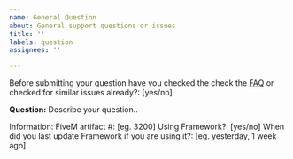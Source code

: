 ```yaml
---
name: General Question
about: General support questions or issues
title: ''
labels: question
assignees: ''

---
```


Before submitting your question have you checked the check the [FAQ](https://github.com/zfbx/zdiscord/wiki) or checked for similar issues already?: [yes/no]

**Question:**
Describe your question..

Information:
FiveM artifact #: [eg. 3200]
Using Framework?: [yes/no]
When did you last update Framework if you are using it?: [eg. yesterday, 1 week ago]
